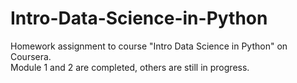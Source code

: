 # Intro-Data-Science-in-Python
Homework assignment to course "Intro Data Science in Python" on Coursera. <br />
Module 1 and 2 are completed, others are still in progress.
